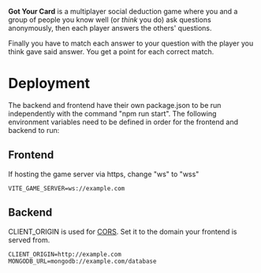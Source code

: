 <b>Got Your Card</b> is a multiplayer social deduction game where you and a group of people you know well (or <i>think</i> you do) ask questions anonymously, then each player answers the others' questions.

Finally you have to match each answer to your question with the player you think gave said answer. You get a point for each correct match.

# Deployment
The backend and frontend have their own package.json to be run independently with the command "npm run start".
The following environment variables need to be defined in order for the frontend and backend to run:
## Frontend
If hosting the game server via https, change "ws" to "wss"
```
VITE_GAME_SERVER=ws://example.com
```

## Backend
CLIENT_ORIGIN is used for <a href="https://aws.amazon.com/what-is/cross-origin-resource-sharing/#:~:text=Cross%2Dorigin%20resource%20sharing%20(CORS,resources%20in%20a%20different%20domain.">CORS</a>. Set
it to the domain your frontend is served from.
```
CLIENT_ORIGIN=http://example.com
MONGODB_URL=mongodb://example.com/database
```


